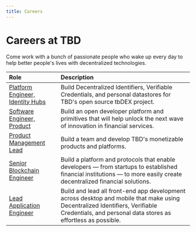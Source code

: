 ```yaml
---
title: Careers
---
```


# Careers at TBD

Come work with a bunch of passionate people who wake up every day to help better people's lives with decentralized technologies.

| Role                                                                                        | Description                                                                                   |
| :--------------------------------------------------------------------------------------------| :----------------------------------------------------------------------------------------------|
| [Platform Engineer, Identity Hubs](https://www.smartrecruiters.com/Square/743999800511326)  | Build Decentralized Identifiers, Verifiable Credentials, and personal datastores for TBD's open source tbDEX project. |
| [Software Engineer, Product](https://www.smartrecruiters.com/Square/743999804550714)        | Build an open developer platform and primitives that will help unlock the next wave of innovation in financial services.  |
| [Product Management Lead](https://www.smartrecruiters.com/Square/743999806566464)           | Build a team and develop TBD's monetizable products and platforms.                                      |
| [Senior Blockchain Engineer](https://www.smartrecruiters.com/Square/743999793592217)        | Build a platform and protocols that enable developers — from startups to established financial institutions — to more easily create decentralized financial solutions. |
| [Lead Application Engineer](https://www.smartrecruiters.com/Square/743999807242028)        | Build and lead all front-end app development across desktop and mobile that make using Decentralized Identifiers, Verifiable Credentials, and personal data stores as effortless as possible. |
